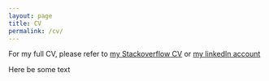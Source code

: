 ```yaml
---
layout: page
title: CV
permalink: /cv/
---
```


For my full CV, please refer to <a href="https://stackoverflow.com/story/timcluyts" target="_blank">my Stackoverflow CV</a> or <a href="https://www.linkedin.com/in/tim-cluyts" target="_blank">my linkedIn account</a>

<div class="leftBox">
    <div class="mainNode"></div>
    <div class="secondaryNode"></div>
</div>
<script src="https://ajax.googleapis.com/ajax/libs/jquery/1.10.2/jquery.min.js"></script>
<script type="text/javascript">
$('.secondaryNode').click(function() {
    var element = $('.secondaryNode');   
    if (!element.hasClass('show')) {
        element.removeClass('hide');        
        element.addClass('show'); 
        element.before(element.clone(true)).remove();
    } else {
        element.removeClass('show');        
        element.addClass('hide');
        element.before(element.clone(true)).remove();
    }    
})
</script>
<!-- 
<svg version="1.1"
     baseProfile="full"
     width="550" height="400"
     xmlns="http://www.w3.org/2000/svg">
    <g id="mainNodeTechnologies">
        <circle cx="50%" cy="25%" r="80" class="mainNode"/>
        <text x="50%" y="25%" font-size="25" transform="rotate(-20, 285, 100)" text-anchor="middle" fill="white">
            <tspan>Technologies</tspan>
        </text>
    </g>
    <g class="secondaryNodeTechnologies">
        <circle cx="75%" cy="32%" r="40" class="secondaryNode"/>
        <text x="75%" y="32%" font-size="20" transform="rotate(15, 385, 130)" text-anchor="middle" fill="white">
            <tspan>NodeJS</tspan>
        </text>
    </g>
    <g class="secondaryNodeTechnologies">
        <circle cx="10%" cy="17%" r="40" class="secondaryNode"/>
        <text x="10%" y="17%" font-size="20" transform="rotate(-10, 80, 60)" text-anchor="middle" fill="white">
            <tspan>SQL</tspan>
        </text>
    </g>
    <g class="secondaryNodeTechnologies">
        <circle cx="18%" cy="55%" r="40" class="secondaryNode"/>
        <text x="18%" y="55%" font-size="20" transform="rotate(12, 80, 215)" text-anchor="middle" fill="white">
            <tspan>ReactJS</tspan>
        </text>
    </g>
    <g class="secondaryNodeTechnologies">
        <circle cx="50%" cy="65%" r="40" class="secondaryNode"/>
        <text x="50%" y="65%" font-size="20" transform="rotate(-14, 300, 260)" text-anchor="middle" fill="white">
            <tspan>.NET</tspan>
        </text>
    </g>
</svg>-->

<!-- 
<svg version="1.1"
     baseProfile="full"
     width="550" height="400"
     xmlns="http://www.w3.org/2000/svg">
    <g id="mainNodeProjects">
        <circle cx="50%" cy="25%" r="80" class="mainNodeSecondary"/>
        <text x="50%" y="25%" font-size="25" transform="translate(-17 105) rotate(-20)" text-anchor="middle" fill="white">
            <tspan>Projects</tspan>
        </text>
    </g>
</svg> -->

<div class="technologiesSubDiv">
    <div class="inner">
        <div class="title">
            Here be some text
        </div>
    </div>
</div>